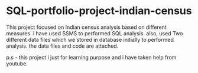 # SQL-portfolio-project-indian-census
This project focused on Indian census analysis based on different measures. i have used SSMS to performed SQL analysis. 
also, used Two different data files which we stored in database initially to performed analysis.  the data files and code are attached.       

p.s - this project i just for learning purpose and i have taken help from youtube.
